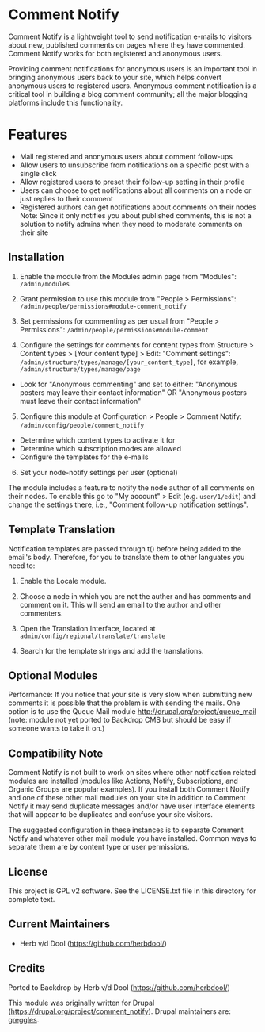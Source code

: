 Comment Notify
=============

Comment Notify is a lightweight tool to send notification e-mails to visitors about new, published comments on pages where they have commented. Comment Notify works for both registered and anonymous users.

Providing comment notifications for anonymous users is an important tool in bringing anonymous users back to your site, which helps convert anonymous users to registered users. Anonymous comment notification is a critical tool in building a blog comment community; all the major blogging platforms include this functionality.

Features
========

* Mail registered and anonymous users about comment follow-ups
* Allow users to unsubscribe from notifications on a specific post with a single click
* Allow registered users to preset their follow-up setting in their profile
* Users can choose to get notifications about all comments on a node or just replies to their comment
* Registered authors can get notifications about comments on their nodes
  Note: Since it only notifies you about published comments, this is not a solution to notify admins when they need to moderate comments on their site

Installation
------------

1. Enable the module from the Modules admin page from "Modules": `/admin/modules`

2. Grant permission to use this module from "People > Permissions": `/admin/people/permissions#module-comment_notify`

3. Set permissions for commenting as per usual from "People > Permissions": `/admin/people/permissions#module-comment`

4. Configure the settings for comments for content types from Structure > Content types > [Your content type] > Edit: "Comment settings": `/admin/structure/types/manage/[your_content_type]`, for example, `/admin/structure/types/manage/page`

 - Look for "Anonymous commenting" and set to either: "Anonymous posters may leave their contact information" OR "Anonymous posters must leave their contact information"

5. Configure this module at Configuration > People > Comment Notify: `/admin/config/people/comment_notify`

 - Determine which content types to activate it for
 - Determine which subscription modes are allowed
 - Configure the templates for the e-mails

6. Set your node-notify settings per user (optional)

The module includes a feature to notify the node author of all comments on their nodes. To enable this go to "My account" > Edit (e.g. `user/1/edit`) and change the settings there, i.e., "Comment follow-up notification settings".

Template Translation
--------------------

Notification templates are passed through t() before being added to the email's body. Therefore, for you to translate them to other languates you need to:

1. Enable the Locale module.

2. Choose a node in which you are not the auther and has comments and comment on it. This will send an email to the author and other commenters.

3. Open the Translation Interface, located at    `admin/config/regional/translate/translate`

4. Search for the template strings and add the translations.

Optional Modules
----------------

Performance: If you notice that your site is very slow when submitting
new comments it is possible that the problem is with sending the mails.
One option is to use the Queue Mail module
http://drupal.org/project/queue_mail (note: module not yet ported to Backdrop CMS but should be easy if someone wants to take it on.)

Compatibility Note
------------------

Comment Notify is not built to work on sites where other notification related modules are installed (modules like Actions, Notify, Subscriptions, and Organic Groups are popular examples). If you install both Comment Notify and one of these other mail modules on your site in addition to Comment Notify it may send duplicate messages and/or have user interface elements that will appear to be duplicates and confuse your site visitors.

The suggested configuration in these instances is to separate Comment Notify and whatever other mail module you have installed. Common ways to separate them are by content type or user permissions.

License
-------

This project is GPL v2 software. See the LICENSE.txt file in this directory for complete text.

Current Maintainers
-------------------

* Herb v/d Dool (https://github.com/herbdool/)

Credits
-------

Ported to Backdrop by Herb v/d Dool (https://github.com/herbdool/)

This module was originally written for Drupal (https://drupal.org/project/comment_notify). Drupal maintainers are: [greggles](https://www.drupal.org/u/greggles).

